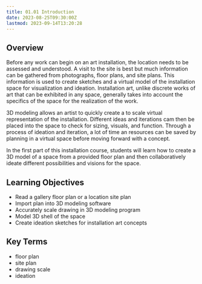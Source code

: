 ```yaml
---
title: 01.01 Introduction
date: 2023-08-25T09:30:00Z
lastmod: 2023-09-14T13:20:28
---
```


## Overview

Before any work can begin on an art installation, the location needs to be assessed and understood. A visit to the site is best but much information can be gathered from photographs, floor plans, and site plans. This information is used to create sketches and a virtual model of the installation space for visualization and ideation. Installation art, unlike discrete works of art that can be exhibited in any space, generally takes into account the specifics of the space for the realization of the work.

3D modeling allows an artist to quickly create a to scale virtual representation of the installation. Different ideas and iterations cam then be placed into the space to check for sizing, visuals, and function. Through a process of ideation and iteration, a lot of time an resources can be saved by planning in a virtual space before moving forward with a concept.

In the first part of this installation course, students will learn how to create a 3D model of a space from a provided floor plan and then collaboratively ideate different possibilities and visions for the space.

## Learning Objectives

- Read a gallery floor plan or a location site plan
- Import plan into 3D modeling software
- Accurately scale drawing in 3D modeling program
- Model 3D shell of the space
- Create ideation sketches for installation art concepts

## Key Terms

- floor plan
- site plan
- drawing scale
- ideation

